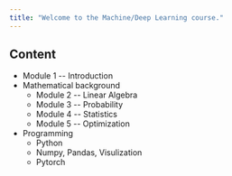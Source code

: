 ```yaml
---
title: "Welcome to the Machine/Deep Learning course."
---
```


## Content
* Module 1 -- Introduction
* Mathematical background
  * Module 2 -- Linear Algebra
  * Module 3 -- Probability
  * Module 4 -- Statistics
  * Module 5 -- Optimization
* Programming
  * Python
  * Numpy, Pandas, Visulization
  * Pytorch
